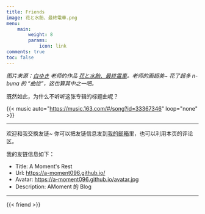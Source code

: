```yaml
---
title: Friends
image: 花と水飴、最終電車.png
menu:
    main: 
        weight: 8
        params:
            icon: link
comments: true
toc: false
---
```


*图片来源：[白ゆき](https://www.pixiv.net/en/users/96825901) 老师的作品 [花と水飴、最終電車](https://www.pixiv.net/en/artworks/132033239)。老师的画超美~ 花了超多 n-buna 的 “曲绘”，这也算其中之一吧。*

既然如此，为什么不听听这张专辑的标题曲呢？

{{<  music auto="https://music.163.com/#/song?id=33367346" loop="none" >}}

---

欢迎和我交换友链~ 你可以把友链信息发到[我的邮箱](mailto:amoment096@gmail.com)里，也可以利用本页的评论区。

我的友链信息如下：
- Title: A Moment's Rest
- Url:  https://a-moment096.github.io/
- Avatar: https://a-moment096.github.io/avatar.jpg
- Description: AMoment 的 Blog

---

{{< friend >}}